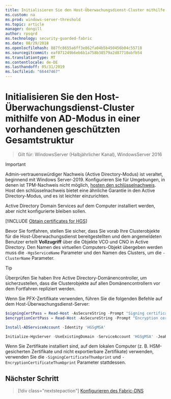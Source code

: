 ```yaml
---
title: Initialisieren Sie den Host-Überwachungsdienst-Cluster mithilfe von AD-Modus in einer geschützten Gesamtstruktur
ms.custom: na
ms.prod: windows-server-threshold
ms.topic: article
manager: dongill
author: rpsqrd
ms.technology: security-guarded-fabric
ms.date: 08/29/2018
ms.openlocfilehash: 887fc8655a6ff3e862fa04b5b450456b04c55718
ms.sourcegitcommit: eaf071249b6eb6b1a758b38579a2d87710abfb54
ms.translationtype: MT
ms.contentlocale: de-DE
ms.lasthandoff: 05/31/2019
ms.locfileid: "66447467"
---
```

# <a name="initialize-the-hgs-cluster-using-ad-mode-in-an-existing-bastion-forest"></a>Initialisieren Sie den Host-Überwachungsdienst-Cluster mithilfe von AD-Modus in einer vorhandenen geschützten Gesamtstruktur

>Gilt für: WindowsServer (Halbjährlicher Kanal), WindowsServer 2016


>[!IMPORTANT]
>Admin-vertrauenswürdiger Nachweis (Active Directory-Modus) ist veraltet, beginnend mit Windows Server-2019. Konfigurieren Sie für Umgebungen, in denen ist TPM-Nachweis nicht möglich, [hosten den schlüsselnachweis](guarded-fabric-initialize-hgs-key-mode-bastion.md). Host den schlüsselnachweis bietet eine ähnliche Garantie in den Active Directory-Modus, und es ist leichter einzurichten. 

Active Directory Domain Services auf dem Computer installiert werden, aber nicht konfigurierte bleiben sollen.

[!INCLUDE [Obtain certificates for HGS](../../../includes/guarded-fabric-initialize-hgs-default-step-two.md)] 

Bevor Sie fortfahren, stellen Sie sicher, dass Sie vorab Ihre Clusterobjekte für die Host-Überwachungsdienst bereitgestellten und dem angemeldeten Benutzer erteilt **Vollzugriff** über die Objekte VCO und CNO in Active Directory.
Den Namen des virtuellen Computers-Objekt übergeben werden muss die `-HgsServiceName` Parameter und den Namen des Clusters, um die `-ClusterName` Parameter.

> [!TIP]
> Überprüfen Sie haben Ihre Active Directory-Domänencontroller, um sicherzustellen, dass die Clusterobjekte auf allen Domänencontrollern vor dem Fortfahren repliziert werden.

Wenn Sie PFX-Zertifikate verwenden, führen Sie die folgenden Befehle auf dem Host-Überwachungsdienst-Server:

```powershell
$signingCertPass = Read-Host -AsSecureString -Prompt "Signing certificate password"
$encryptionCertPass = Read-Host -AsSecureString -Prompt "Encryption certificate password"

Install-ADServiceAccount -Identity 'HGSgMSA'

Initialize-HgsServer -UseExistingDomain -ServiceAccount 'HGSgMSA' -JeaReviewersGroup 'HgsJeaReviewers' -JeaAdministratorsGroup 'HgsJeaAdmins' -HgsServiceName 'HgsService' -ClusterName 'HgsCluster' -SigningCertificatePath '.\signCert.pfx' -SigningCertificatePassword $signPass -EncryptionCertificatePath '.\encCert.pfx' -EncryptionCertificatePassword $encryptionCertPass -TrustActiveDirectory
```

Wenn Sie Zertifikate installiert sind, auf dem lokalen Computer (z. B. HSM-gesicherten Zertifikate und nicht exportierbare Zertifikate) verwenden, verwenden Sie die `-SigningCertificateThumbprint` und `-EncryptionCertificateThumbprint` Parameter stattdessen.

## <a name="next-step"></a>Nächster Schritt

> [!div class="nextstepaction"]
> [Konfigurieren des Fabric-DNS](guarded-fabric-configuring-fabric-dns-ad.md)

